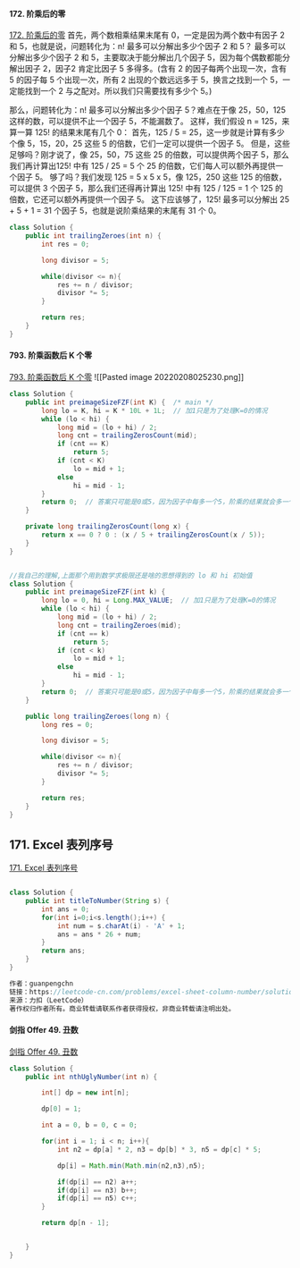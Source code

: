 #### 172. 阶乘后的零
[172. 阶乘后的零](https://leetcode-cn.com/problems/factorial-trailing-zeroes/)
⾸先，两个数相乘结果末尾有 0，⼀定是因为两个数中有因⼦ 2 和 5，也就是说，问题转化为：n! 最多可以分解出多少个因⼦ 2 和 5？
最多可以分解出多少个因⼦ 2 和 5，主要取决于能分解出⼏个因⼦ 5，因为每个偶数都能分解出因⼦ 2，因⼦2 肯定⽐因⼦ 5 多得多。(含有 2 的因子每两个出现一次，含有 5 的因子每 5 个出现一次，所有 2 出现的个数远远多于 5，换言之找到一个 5，一定能找到一个 2 与之配对。所以我们只需要找有多少个 5。)

那么，问题转化为：n! 最多可以分解出多少个因⼦ 5？难点在于像 25，50，125 这样的数，可以提供不⽌⼀个因⼦ 5，不能漏数了。
这样，我们假设 n = 125，来算⼀算 125! 的结果末尾有⼏个 0：
⾸先，125 / 5 = 25，这⼀步就是计算有多少个像 5，15，20，25 这些 5 的倍数，它们⼀定可以提供⼀个因⼦ 5。
但是，这些⾜够吗？刚才说了，像 25，50，75 这些 25 的倍数，可以提供两个因⼦ 5，那么我们再计算出125! 中有 125 / 25 = 5 个 25 的倍数，它们每⼈可以额外再提供⼀个因⼦ 5。
够了吗？我们发现 125 = 5 x 5 x 5，像 125，250 这些 125 的倍数，可以提供 3 个因⼦ 5，那么我们还得再计算出 125! 中有 125 / 125 = 1 个 125 的倍数，它还可以额外再提供⼀个因⼦ 5。
这下应该够了，125! 最多可以分解出 25 + 5 + 1 = 31 个因⼦ 5，也就是说阶乘结果的末尾有 31 个 0。
```java
class Solution {
    public int trailingZeroes(int n) {
        int res = 0;

        long divisor = 5;

        while(divisor <= n){
            res += n / divisor;
            divisor *= 5;
        }

        return res;
    }
}
```


#### 793. 阶乘函数后 K 个零
[793. 阶乘函数后 K 个零](https://leetcode-cn.com/problems/preimage-size-of-factorial-zeroes-function/)
![[Pasted image 20220208025230.png]]
```java
class Solution {
    public int preimageSizeFZF(int K) {  /* main */
        long lo = K, hi = K * 10L + 1L;  // 加1只是为了处理K=0的情况
        while (lo < hi) {
            long mid = (lo + hi) / 2;
            long cnt = trailingZerosCount(mid);
            if (cnt == K)
                return 5;
            if (cnt < K)
                lo = mid + 1;
            else
                hi = mid - 1;
        }
        return 0;  // 答案只可能是0或5，因为因子中每多一个5，阶乘的结果就会多一个0，0~4（即小于5的因子）不会有贡献
    }

    private long trailingZerosCount(long x) {
        return x == 0 ? 0 : (x / 5 + trailingZerosCount(x / 5));
    }
}


//我自己的理解,上面那个用到数学求极限还是啥的思想得到的 lo 和 hi 初始值
class Solution {
    public int preimageSizeFZF(int k) {
        long lo = 0, hi = Long.MAX_VALUE;  // 加1只是为了处理K=0的情况
        while (lo < hi) {
            long mid = (lo + hi) / 2;
            long cnt = trailingZeroes(mid);
            if (cnt == k)
                return 5;
            if (cnt < k)
                lo = mid + 1;
            else
                hi = mid - 1;
        }
        return 0;  // 答案只可能是0或5，因为因子中每多一个5，阶乘的结果就会多一个0，0~4（即小于5的因子）不会有贡献
    }

    public long trailingZeroes(long n) {
        long res = 0;

        long divisor = 5;

        while(divisor <= n){
            res += n / divisor;
            divisor *= 5;
        }

        return res;
    }
}
```




## 171. Excel 表列序号
[171. Excel 表列序号](https://leetcode-cn.com/problems/excel-sheet-column-number/)

```JAVA

class Solution {
    public int titleToNumber(String s) {
        int ans = 0;
        for(int i=0;i<s.length();i++) {
            int num = s.charAt(i) - 'A' + 1;
            ans = ans * 26 + num;
        }
        return ans;
    }
}

作者：guanpengchn
链接：https://leetcode-cn.com/problems/excel-sheet-column-number/solution/hua-jie-suan-fa-171-excelbiao-lie-xu-hao-by-guanpe/
来源：力扣（LeetCode）
著作权归作者所有。商业转载请联系作者获得授权，非商业转载请注明出处。
```



#### 剑指 Offer 49. 丑数
[剑指 Offer 49. 丑数](https://leetcode-cn.com/problems/chou-shu-lcof/)

```java
class Solution {
    public int nthUglyNumber(int n) {

        int[] dp = new int[n];

        dp[0] = 1;

        int a = 0, b = 0, c = 0;

        for(int i = 1; i < n; i++){
            int n2 = dp[a] * 2, n3 = dp[b] * 3, n5 = dp[c] * 5;

            dp[i] = Math.min(Math.min(n2,n3),n5);

            if(dp[i] == n2) a++;
            if(dp[i] == n3) b++;
            if(dp[i] == n5) c++;
        }

        return dp[n - 1];


    }
}

```
